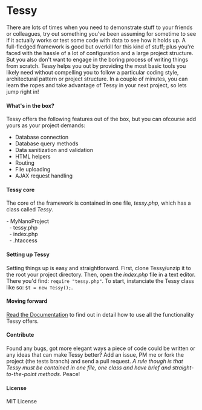 <h1>Tessy</h1>

<p>There are lots of times when you need to demonstrate stuff to your friends or colleagues, try out something you've been assuming for sometime to see if it actually works or test some code with data to see how it holds up. A full-fledged framework is good but overkill for this kind of stuff; plus you're faced with the hassle of a lot of configuration and a large project structure. But you also don't want to engage in the boring process of writing things from scratch. Tessy helps you out by providing the most basic tools you likely need without compelling you to follow a particular coding style, architectural pattern or project structure. In a couple of minutes, you can learn the ropes and take advantage of Tessy in your next project, so lets jump right in!</p>

<h4>What's in the box?</h4>
<p>Tessy offers the following features out of the box, but you can ofcourse add yours as your project demands:</p>
<ul>
  <li>Database connection</li>
  <li>Database query methods</li>
  <li>Data sanitization and validation</li>
  <li>HTML helpers</li>
  <li>Routing</li>
  <li>File uploading</li>
  <li>AJAX request handling</li>
</ul>

<h4>Tessy core</h4>
<p>The core of the framework is contained in one file, <i>tessy.php</i>, which has a class called <i>Tessy</i>.</p>
<div>
  <div>- MyNanoProject</div>
  <div>&nbsp; - tessy.php</div>
  <div>&nbsp; - index.php</div>
  <div>&nbsp; - .htaccess</div>
</div>

<h4>Setting up Tessy</h4>
<p>Setting things up is easy and straightforward. First, clone Tessy/unzip it to the root your project directory.
Then, open the <i>index.php</i> file in a text editor. There you'd find: <code>require "tessy.php"</code>.
To start, instanciate the Tessy class like so: <code>$t = new Tessy();</code>.</p>
    
<h4>Moving forward</h4>
<p><a href="https://github.com/nicholaskajoh/tessy/wiki">Read the Documentation</a> to find out in detail how to use all the functionality Tessy offers.</p>

<h4>Contribute</h4>
<p>Found any bugs, got more elegant ways a piece of code could be written or any ideas that can make Tessy better? Add an issue, PM me or fork the project (the tests branch) and send a pull request. <i>A rule though is that Tessy must be contained in one file, one class and have brief and straight-to-the-point methods</i>. Peace!</p>

<h4>License</h4>
<p>MIT License</p>



